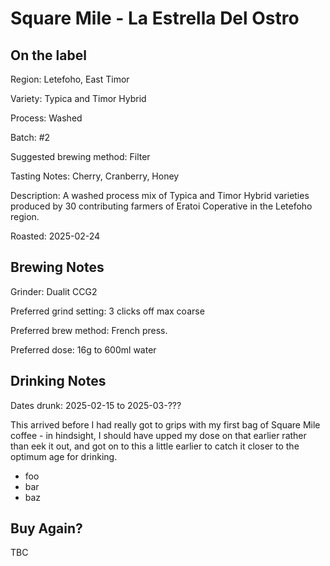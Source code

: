 # Square Mile - La Estrella Del Ostro

## On the label

Region: Letefoho, East Timor

Variety: Typica and Timor Hybrid

Process: Washed

Batch: #2

Suggested brewing method: Filter

Tasting Notes: Cherry, Cranberry, Honey

Description: A washed process mix of Typica and Timor Hybrid varieties produced by 30 contributing farmers of Eratoi Coperative in the Letefoho region.

Roasted: 2025-02-24

## Brewing Notes

Grinder: Dualit CCG2

Preferred grind setting: 3 clicks off max coarse

Preferred brew method: French press.

Preferred dose: 16g to 600ml water

## Drinking Notes

Dates drunk: 2025-02-15 to 2025-03-???

This arrived before I had really got to grips with my first bag of Square Mile coffee - in hindsight, I should have upped my dose on that earlier rather than eek it out, and got on to this a little earlier to catch it closer to the optimum age for drinking.

- foo
- bar
- baz

## Buy Again?

TBC
